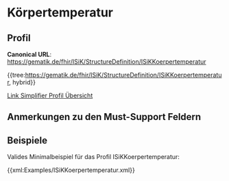 # Körpertemperatur

## Profil

**Canonical URL**: https://gematik.de/fhir/ISiK/StructureDefinition/ISiKKoerpertemperatur

{{tree:https://gematik.de/fhir/ISiK/StructureDefinition/ISiKKoerpertemperatur, hybrid}}

[Link Simplifier Profil Übersicht](https://gematik.de/fhir/ISiK/StructureDefinition/ISiKKoerpertemperatur)

## Anmerkungen zu den Must-Support Feldern

## Beispiele

Valides Minimalbeispiel für das Profil ISiKKoerpertemperatur:

{{xml:Examples/ISiKKoerpertemperatur.xml}}
